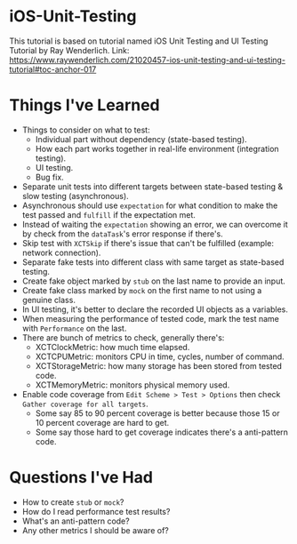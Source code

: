 # iOS-Unit-Testing
This tutorial is based on tutorial named iOS Unit Testing and UI Testing Tutorial by Ray Wenderlich. 
Link: https://www.raywenderlich.com/21020457-ios-unit-testing-and-ui-testing-tutorial#toc-anchor-017

# Things I've Learned
* Things to consider on what to test:
  * Individual part without dependency (state-based testing).
  * How each part works together in real-life environment (integration testing).
  * UI testing.
  * Bug fix.
* Separate unit tests into different targets between state-based testing & slow testing (asynchronous).
* Asynchronous should use `expectation` for what condition to make the test passed and `fulfill` if the expectation met.
* Instead of waiting the `expectation` showing an error, we can overcome it by check from the `dataTask`'s error response if there's.
* Skip test with `XCTSkip` if there's issue that can't be fulfilled (example: network connection).
* Separate fake tests into different class with same target as state-based testing.
* Create fake object marked by `stub` on the last name to provide an input.
* Create fake class marked by `mock` on the first name to not using a genuine class.
* In UI testing, it's better to declare the recorded UI objects as a variables.
* When measuring the performance of tested code, mark the test name with `Performance` on the last.
* There are bunch of metrics to check, generally there's:
  * XCTClockMetric: how much time elapsed.
  * XCTCPUMetric: monitors CPU in time, cycles, number of command.
  * XCTStorageMetric: how many storage has been stored from tested code.
  * XCTMemoryMetric: monitors physical memory used.
* Enable code coverage from `Edit Scheme > Test > Options` then check `Gather coverage for all targets`.
  * Some say 85 to 90 percent coverage is better because those 15 or 10 percent coverage are hard to get.
  * Some say those hard to get coverage indicates there's a anti-pattern code.
  
# Questions I've Had
* How to create `stub` or `mock`?
* How do I read performance test results?
* What's an anti-pattern code?
* Any other metrics I should be aware of?
